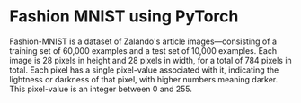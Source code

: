 # Fashion MNIST using PyTorch
Fashion-MNIST is a dataset of Zalando's article images—consisting of a training set of 60,000 examples and a test set of 10,000 examples. Each image is 28 pixels in height and 28 pixels in width, for a total of 784 pixels in total. Each pixel has a single pixel-value associated with it, indicating the lightness or darkness of that pixel, with higher numbers meaning darker. This pixel-value is an integer between 0 and 255.
